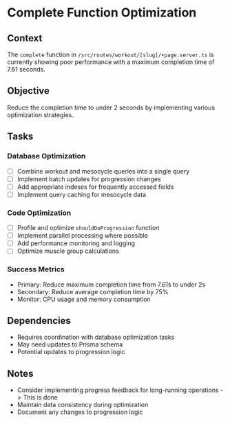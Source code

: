 # Complete Function Optimization

## Context
The `complete` function in `/src/routes/workout/[slug]/+page.server.ts` is currently showing poor performance with a maximum completion time of 7.61 seconds.

## Objective
Reduce the completion time to under 2 seconds by implementing various optimization strategies.

## Tasks

### Database Optimization
- [ ] Combine workout and mesocycle queries into a single query
- [ ] Implement batch updates for progression changes
- [ ] Add appropriate indexes for frequently accessed fields
- [ ] Implement query caching for mesocycle data

### Code Optimization
- [ ] Profile and optimize `shouldDoProgression` function
- [ ] Implement parallel processing where possible
- [ ] Add performance monitoring and logging
- [ ] Optimize muscle group calculations

### Success Metrics
- Primary: Reduce maximum completion time from 7.61s to under 2s
- Secondary: Reduce average completion time by 75%
- Monitor: CPU usage and memory consumption

## Dependencies
- Requires coordination with database optimization tasks
- May need updates to Prisma schema
- Potential updates to progression logic

## Notes
- Consider implementing progress feedback for long-running operations -> This is done
- Maintain data consistency during optimization
- Document any changes to progression logic
